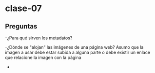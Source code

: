 # clase-07
## Preguntas
-¿Para qué sirven los metadatos?

-¿Dónde se "alojan" las imágenes de una página web? Asumo que la imagen a usar debe estar subida a alguna parte o debe existir un enlace que relacione la imagen con la página

-

